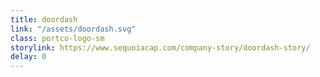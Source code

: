 ```yaml
---
title: doordash
link: "/assets/doordash.svg"
class: portco-logo-sm
storylink: https://www.sequoiacap.com/company-story/doordash-story/
delay: 0
---
```



